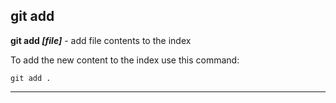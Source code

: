 ## git add

**git add *[file]*** - add file contents to the index

To add the new content to the index use this command:

```bash=
git add .
```

---